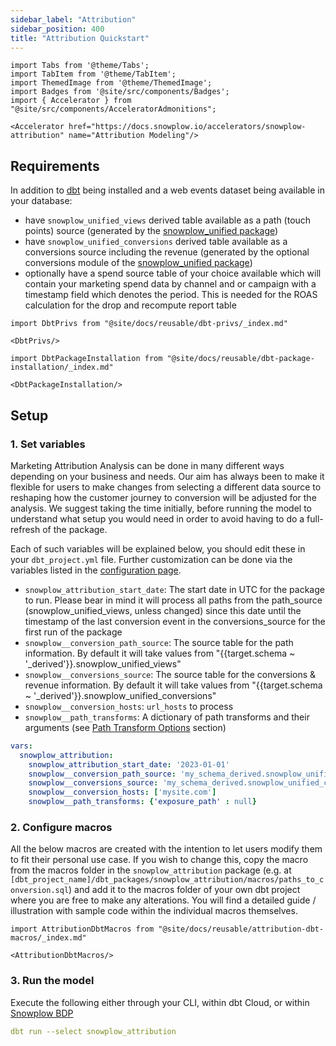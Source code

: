 ```yaml
---
sidebar_label: "Attribution"
sidebar_position: 400
title: "Attribution Quickstart"
---
```


```mdx-code-block
import Tabs from '@theme/Tabs';
import TabItem from '@theme/TabItem';
import ThemedImage from '@theme/ThemedImage';
import Badges from '@site/src/components/Badges';
import { Accelerator } from "@site/src/components/AcceleratorAdmonitions";

<Accelerator href="https://docs.snowplow.io/accelerators/snowplow-attribution" name="Attribution Modeling"/>
```

## Requirements

In addition to [dbt](https://github.com/dbt-labs/dbt) being installed and a web events dataset being available in your database:

- have `snowplow_unified_views` derived table available as a path (touch points) source (generated by the [snowplow_unified package](/docs/modeling-your-data/modeling-your-data-with-dbt/dbt-models/dbt-unified-data-model/index.md))
- have `snowplow_unified_conversions` derived table available as a conversions source including the revenue (generated by the optional conversions module of the [snowplow_unified package](/docs/modeling-your-data/modeling-your-data-with-dbt/dbt-models/dbt-unified-data-model/index.md))
- optionally have a spend source table of your choice available which will contain your marketing spend data by channel and or campaign with a timestamp field which denotes the period. This is needed for the ROAS calculation for the drop and recompute report table

```mdx-code-block
import DbtPrivs from "@site/docs/reusable/dbt-privs/_index.md"

<DbtPrivs/>
```

```mdx-code-block
import DbtPackageInstallation from "@site/docs/reusable/dbt-package-installation/_index.md"

<DbtPackageInstallation/>
```

## Setup

### 1. Set variables

Marketing Attribution Analysis can be done in many different ways depending on your business and needs. Our aim has always been to make it flexible for users to make changes from selecting a different data source to reshaping how the customer journey to conversion will be adjusted for the analysis. We suggest taking the time initially, before running the model to understand what setup you would need in order to avoid having to do a full-refresh of the package.

Each of such variables will be explained below, you should edit these in your `dbt_project.yml` file. Further customization can be done via the variables listed in the [configuration page](/docs/modeling-your-data/modeling-your-data-with-dbt/dbt-configuration/attribution/index.mdx).

- `snowplow_attribution_start_date`: The start date in UTC for the package to run. Please bear in mind it will process all paths from the path_source (snowplow_unified_views, unless changed) since this date until the timestamp of the last conversion event in the conversions_source for the first run of the package
- `snowplow__conversion_path_source`: The source table for the path information. By default it will take values from "{{target.schema ~ '_derived'}}.snowplow_unified_views"
- `snowplow__conversions_source`: The source table for the conversions & revenue information. By default it will take values from "{{target.schema ~ '_derived'}}.snowplow_unified_conversions"
- `snowplow__conversion_hosts`: `url_hosts` to process
- `snowplow__path_transforms`: A dictionary of path transforms and their arguments (see [Path Transform Options](/docs/modeling-your-data/modeling-your-data-with-dbt/dbt-models/dbt-attribution-data-model/index.md#path-transform-options) section)

```yml title="dbt_project.yml"
vars:
  snowplow_attribution:
    snowplow_attribution_start_date: '2023-01-01'
    snowplow__conversion_path_source: 'my_schema_derived.snowplow_unified_views'
    snowplow__conversions_source: 'my_schema_derived.snowplow_unified_conversions'
    snowplow__conversion_hosts: ['mysite.com']
    snowplow__path_transforms: {'exposure_path' : null}
```

### 2. Configure macros

All the below macros are created with the intention to let users modify them to fit their personal use case. If you wish to change this, copy the macro from the macros folder in the `snowplow_attribution` package (e.g. at `[dbt_project_name]/dbt_packages/snowplow_attribution/macros/paths_to_conversion.sql`) and add it to the macros folder of your own dbt project where you are free to make any alterations. You will find a detailed guide / illustration with sample code within the individual macros themselves.

```mdx-code-block
import AttributionDbtMacros from "@site/docs/reusable/attribution-dbt-macros/_index.md"

<AttributionDbtMacros/>
```
### 3. Run the model

Execute the following either through your CLI, within dbt Cloud, or within [Snowplow BDP](/docs/modeling-your-data/running-data-models-via-snowplow-bdp/dbt/index.md)

```yml
dbt run --select snowplow_attribution
```
